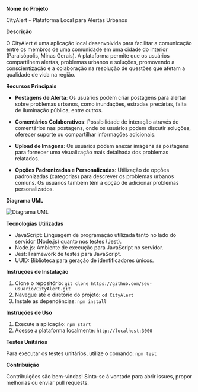**Nome do Projeto**

CityAlert - Plataforma Local para Alertas Urbanos

**Descrição**

O CityAlert é uma aplicação local desenvolvida para facilitar a comunicação entre os membros de uma comunidade em uma cidade do interior (Paraisópolis, Minas Gerais). A plataforma permite que os usuários compartilhem alertas, problemas urbanos e soluções, promovendo a conscientização e a colaboração na resolução de questões que afetam a qualidade de vida na região.

**Recursos Principais**

- **Postagens de Alerta**: Os usuários podem criar postagens para alertar sobre problemas urbanos, como inundações, estradas precárias, falta de iluminação pública, entre outros.

- **Comentários Colaborativos**: Possibilidade de interação através de comentários nas postagens, onde os usuários podem discutir soluções, oferecer suporte ou compartilhar informações adicionais.

- **Upload de Imagens**: Os usuários podem anexar imagens às postagens para fornecer uma visualização mais detalhada dos problemas relatados.

- **Opções Padronizadas e Personalizadas**: Utilização de opções padronizadas (categorias) para descrever os problemas urbanos comuns. Os usuários também têm a opção de adicionar problemas personalizados.

**Diagrama UML**

![Diagrama UML](/projeto-final/public/assets/images/uml_projeto_final.png)

**Tecnologias Utilizadas**

- JavaScript: Linguagem de programação utilizada tanto no lado do servidor (Node.js) quanto nos testes (Jest).
- Node.js: Ambiente de execução para JavaScript no servidor.
- Jest: Framework de testes para JavaScript.
- UUID: Biblioteca para geração de identificadores únicos.

**Instruções de Instalação**

1. Clone o repositório: `git clone https://github.com/seu-usuario/CityAlert.git`
2. Navegue até o diretório do projeto: `cd CityAlert`
3. Instale as dependências: `npm install`

**Instruções de Uso**

1. Execute a aplicação: `npm start`
2. Acesse a plataforma localmente: `http://localhost:3000`

**Testes Unitários**

Para executar os testes unitários, utilize o comando: `npm test`

**Contribuição**

Contribuições são bem-vindas! Sinta-se à vontade para abrir issues, propor melhorias ou enviar pull requests.
